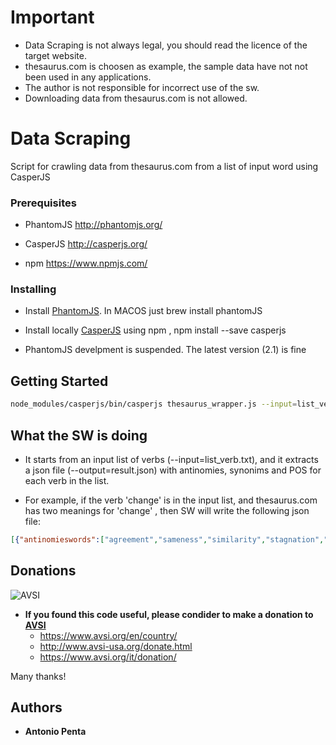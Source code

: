 
# Important

- Data Scraping is not always legal, you should read the licence of the target website.
- thesaurus.com is choosen as example, the sample data have not not been used in any applications.
- The author is not responsible for incorrect use of the sw.
- Downloading data from thesaurus.com is not allowed.



# Data Scraping 
  

Script for crawling data from thesaurus.com from a list of input word using CasperJS

  
  

### Prerequisites

  

- PhantomJS  http://phantomjs.org/

- CasperJS  http://casperjs.org/

- npm  https://www.npmjs.com/

  
  

### Installing

  

- Install [PhantomJS](http://phantomjs.org/). In MACOS just brew install phantomJS


- Install locally [CasperJS](http://casperjs.org/) using npm , npm install --save casperjs

- PhantomJS develpment is suspended. The latest version (2.1) is fine
  
  

## Getting Started

  

```bash
node_modules/casperjs/bin/casperjs thesaurus_wrapper.js --input=list_verb.txt --output=result.json
```
  
## What the SW is doing

- It starts from an input list of verbs (--input=list_verb.txt), and it extracts a json file (--output=result.json) with antinomies, synonims and POS for each verb in the list.

- For example, if the verb 'change' is in the input list, and  thesaurus.com has two meanings for 'change' , then SW will write the following json file:
```json
[{"antinomieswords":["agreement","sameness","similarity","stagnation","uniformity","bill","dollar"],"def":"something made different; alteration","pos":"noun","synonimswords":["adjustment","advance","development","difference","diversity","innovation","modification","reversal","revision","revolution","shift","switch","transformation","transition","variation","about-face","addition","break","compression","contraction","conversion","correction","distortion","diversification","metamorphosis","modulation","mutation","novelty","permutation","reconstruction","refinement","remodeling","surrogate","tempering","transmutation","turn","turnover","variance","variety","vicissitude"],"word":"change"},{"antinomieswords":["dollar","bill"],"def":"substitution; replacement","pos":"noun","synonimswords":["switch","turnaround","interchange","conversion","exchange","trade","flip-flop","swap"],"word":"change"}]
```

## Donations

![AVSI](https://i.imgur.com/oRnsKLL.jpg)


- **If you found this code useful, please condider to make a donation to [AVSI](https://www.avsi.org/en/)**
    - https://www.avsi.org/en/country/
    - http://www.avsi-usa.org/donate.html
    - https://www.avsi.org/it/donation/

Many thanks!


## Authors

  *  **Antonio Penta** 

